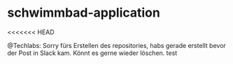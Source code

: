 # schwimmbad-application
<<<<<<< HEAD

@Techlabs: Sorry fürs Erstellen des repositories, habs gerade erstellt bevor der Post in Slack kam. Könnt es gerne wieder löschen. test

